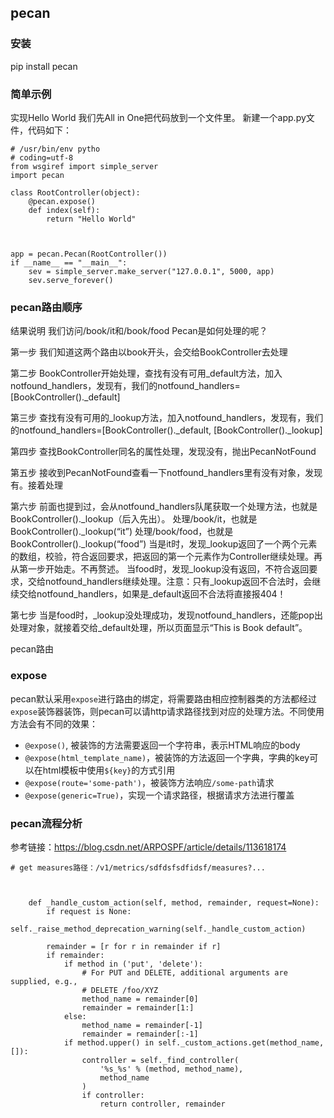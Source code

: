 ## pecan

### 安装

pip install pecan



### 简单示例

实现Hello World
我们先All in One把代码放到一个文件里。
新建一个app.py文件，代码如下：



```
# /usr/bin/env pytho
# coding=utf-8
from wsgiref import simple_server
import pecan

class RootController(object):
	@pecan.expose()
	def index(self):
    	return "Hello World"



app = pecan.Pecan(RootController())
if __name__ == "__main__":
    sev = simple_server.make_server("127.0.0.1", 5000, app)
    sev.serve_forever()
```







### pecan路由顺序

结果说明
我们访问/book/it和/book/food Pecan是如何处理的呢？

第一步
我们知道这两个路由以book开头，会交给BookController去处理

第二步
BookController开始处理，查找有没有可用_default方法，加入notfound_handlers，发现有，我们的notfound_handlers=[BookController()._default]

第三步
查找有没有可用的_lookup方法，加入notfound_handlers，发现有，我们的notfound_handlers=[BookController()._default, [BookController()._lookup]

第四步
查找BookController同名的属性处理，发现没有，抛出PecanNotFound

第五步
接收到PecanNotFound查看一下notfound_handlers里有没有对象，发现有。接着处理

第六步
前面也提到过，会从notfound_handlers队尾获取一个处理方法，也就是BookController()._lookup（后入先出）。
处理/book/it，也就是BookController()._lookup(“it”)
处理/book/food，也就是BookController()._lookup(“food”)
当是it时，发现_lookup返回了一个两个元素的数组，校验，符合返回要求，把返回的第一个元素作为Controller继续处理。再从第一步开始走。不再赘述。
当food时，发现_lookup没有返回，不符合返回要求，交给notfound_handlers继续处理。注意：只有_lookup返回不合法时，会继续交给notfound_handlers，如果是_default返回不合法将直接报404！

第七步
当是food时，_lookup没处理成功，发现notfound_handlers，还能pop出处理对象，就接着交给_default处理，所以页面显示“This is Book default”。

pecan路由

### expose

pecan默认采用`expose`进行路由的绑定，将需要路由相应控制器类的方法都经过`expose`装饰器装饰，则pecan可以请http请求路径找到对应的处理方法。不同使用方法会有不同的效果：

- `@expose()`, 被装饰的方法需要返回一个字符串，表示HTML响应的body
- `@expose(html_template_name)`，被装饰的方法返回一个字典，字典的key可以在html模板中使用`${key}`的方式引用
- `@expose(route='some-path')`，被装饰方法响应`/some-path`请求
- `@expose(generic=True)`，实现一个请求路径，根据请求方法进行覆盖



### pecan流程分析

参考链接：https://blog.csdn.net/ARPOSPF/article/details/113618174





```
# get measures路径：/v1/metrics/sdfdsfsdfidsf/measures?...



    def _handle_custom_action(self, method, remainder, request=None):
        if request is None:
            self._raise_method_deprecation_warning(self._handle_custom_action)

        remainder = [r for r in remainder if r]
        if remainder:
            if method in ('put', 'delete'):
                # For PUT and DELETE, additional arguments are supplied, e.g.,
                # DELETE /foo/XYZ
                method_name = remainder[0]
                remainder = remainder[1:]
            else:
                method_name = remainder[-1]
                remainder = remainder[:-1]
            if method.upper() in self._custom_actions.get(method_name, []):
                controller = self._find_controller(
                    '%s_%s' % (method, method_name),
                    method_name
                )
                if controller:
                    return controller, remainder

```





